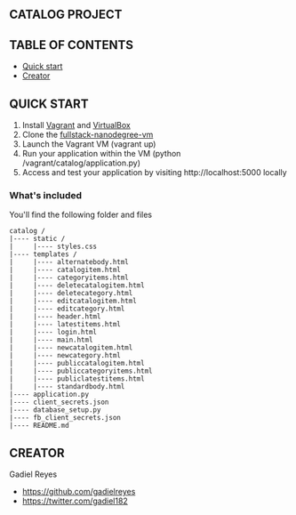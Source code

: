 ## CATALOG PROJECT

## TABLE OF CONTENTS
- [Quick start](#quick-start)
- [Creator](#creator)

## QUICK START
1. Install [Vagrant](https://www.vagrantup.com/downloads.html) and [VirtualBox](https://www.virtualbox.org/wiki/Downloads)
2. Clone the [fullstack-nanodegree-vm](https://github.com/gadielreyes/fullstack-nanodegree-vm)
3. Launch the Vagrant VM (vagrant up)
4. Run your application within the VM (python /vagrant/catalog/application.py)
5. Access and test your application by visiting http://localhost:5000 locally

### What's included
You'll find the following folder and files

```
catalog /
|---- static /
|     |---- styles.css
|---- templates /
|     |---- alternatebody.html
|     |---- catalogitem.html
|     |---- categoryitems.html
|     |---- deletecatalogitem.html
|     |---- deletecategory.html
|     |---- editcatalogitem.html
|     |---- editcategory.html
|     |---- header.html
|     |---- latestitems.html
|     |---- login.html
|     |---- main.html
|     |---- newcatalogitem.html
|     |---- newcategory.html
|     |---- publiccatalogitem.html
|     |---- publiccategoryitems.html
|     |---- publiclatestitems.html
|     |---- standardbody.html
|---- application.py
|---- client_secrets.json
|---- database_setup.py
|---- fb_client_secrets.json
|---- README.md
```
## CREATOR

Gadiel Reyes
- https://github.com/gadielreyes
- https://twitter.com/gadiel182